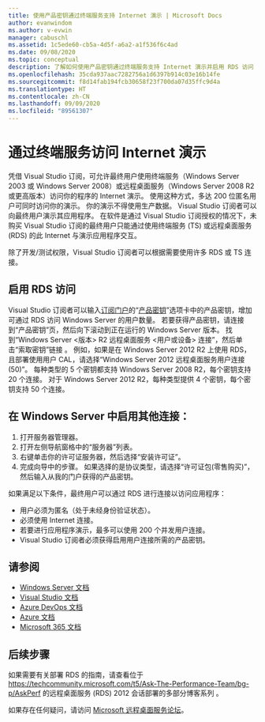 ```yaml
---
title: 使用产品密钥通过终端服务支持 Internet 演示 | Microsoft Docs
author: evanwindom
ms.author: v-evwin
manager: cabuschl
ms.assetid: 1c5ede60-cb5a-4d5f-a6a2-a1f536f6c4ad
ms.date: 09/08/2020
ms.topic: conceptual
description: 了解如何使用产品密钥通过终端服务支持 Internet 演示并启用 RDS 访问
ms.openlocfilehash: 35cda937aac7282756a1d6397b914c03e16b14fe
ms.sourcegitcommit: f8d14fab194fcb30658f23f700da07d35ffc9d4a
ms.translationtype: HT
ms.contentlocale: zh-CN
ms.lasthandoff: 09/09/2020
ms.locfileid: "89561307"
---
```

# <a name="internet-demonstrations-via-terminal-services"></a>通过终端服务访问 Internet 演示
凭借 Visual Studio 订阅，可允许最终用户使用终端服务（Windows Server 2003 或 Windows Server 2008）或远程桌面服务（Windows Server 2008 R2 或更高版本）访问你的程序的 Internet 演示。 使用这种方式，多达 200 位匿名用户可同时访问你的演示。 你的演示不得使用生产数据。 Visual Studio 订阅者可以向最终用户演示其应用程序。 在软件是通过 Visual Studio 订阅授权的情况下，未购买 Visual Studio 订阅的最终用户只能通过使用终端服务 (TS) 或远程桌面服务 (RDS) 的此 Internet 与演示应用程序交互。

除了开发/测试权限，Visual Studio 订阅者可以根据需要使用许多 RDS 或 TS 连接。

## <a name="enabling-rds-access"></a>启用 RDS 访问
Visual Studio 订阅者可以输入[订阅门户](https://my.visualstudio.com?wt.mc_id=o~msft~docs)的“[产品密钥](https://my.visualstudio.com/productkeys?wt.mc_id=o~msft~docs)”选项卡中的产品密钥，增加可通过 RDS 访问 Windows Server 的用户数量。 若要获得产品密钥，请连接到“产品密钥”页，然后向下滚动到正在运行的 Windows Server 版本。 找到“Windows Server <版本> R2 远程桌面服务 <用户或设备> 连接”，然后单击“索取密钥”链接  。 例如，如果是在 Windows Server 2012 R2 上使用 RDS，且部署使用用户 CAL，请选择“Windows Server 2012 远程桌面服务用户连接(50)”。
每种类型的 5 个密钥都支持 Windows Server 2008 R2，每个密钥支持 20 个连接。 对于 Windows Server 2012 R2，每种类型提供 4 个密钥，每个密钥支持 50 个连接。

## <a name="to-enable-additional-connections-in-windows-server"></a>在 Windows Server 中启用其他连接：
1. 打开服务器管理器。
2. 打开左侧导航窗格中的“服务器”列表。
3. 右键单击你的许可证服务器，然后选择“安装许可证”。
4. 完成向导中的步骤。  如果选择的是协议类型，请选择“许可证包(零售购买)”，然后输入从我的门户获得的产品密钥。

如果满足以下条件，最终用户可以通过 RDS 进行连接以访问应用程序：
- 用户必须为匿名（处于未经身份验证状态）。
- 必须使用 Internet 连接。
- 若要进行应用程序演示，最多可以使用 200 个并发用户连接。
- Visual Studio 订阅者必须获得启用用户连接所需的产品密钥。

## <a name="see-also"></a>请参阅
- [Windows Server 文档](https://docs.microsoft.com/windows-server/)
- [Visual Studio 文档](https://docs.microsoft.com/visualstudio/)
- [Azure DevOps 文档](https://docs.microsoft.com/azure/devops/)
- [Azure 文档](https://docs.microsoft.com/azure/)
- [Microsoft 365 文档](https://docs.microsoft.com/microsoft-365/)

## <a name="next-steps"></a>后续步骤
如果需要有关部署 RDS 的指南，请查看位于 https://techcommunity.microsoft.com/t5/Ask-The-Performance-Team/bg-p/AskPerf 的远程桌面服务 (RDS) 2012 会话部署的多部分博客系列  。 

如果存在任何疑问，请访问 [Microsoft 远程桌面服务论坛](https://social.technet.microsoft.com/Forums/windowsserver/home?forum=winserverTS)。

